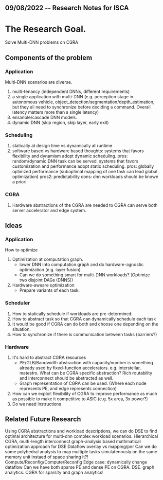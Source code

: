 09/08/2022 -- Research Notes for ISCA
-------------------------------------

# The Research Goal.
Solve Multi-DNN problems on CGRA

## Components of the problem 

### Application
Multi-DNN scenarios are diverse.
1. multi-tenancy (independent DNNs, different requirements)
2. a single application with multi-DNN (e.g. perception stage in autonomous vehicle, object_detection/segmentation/depth_estimation, but they all need to synchronize before deciding a command. Overall latency matters more than a single latency)
3. ensanble/cascade DNN models. 
4. dynamic DNN (skip region, skip layer, early exit)

### Scheduling
1. statically at design time vs dynamically at runtime
2. software based vs hardware based
thoughts: systems that favors flexibility and dynamism adopt dynamic scheduling.
 pros: random/dynamic DNN task can be served.
systems that favors customization and performance adopt static scheduling. 
 pros: globally optimzed performance (suboptimal mapping of one task can lead global optimization)
 pros2: predictability
 cons: dnn workloads should be known a priori

### CGRA
1. Hardware abstractions of the CGRA are needed to 
CGRA can serve both server accelerator and edge system.


## Ideas

### Application

How to optimize
1. Optimization at computation graph.
    - lower DNN into computation graph and do hardware-agnostic optimization (e.g. layer fusion)
    - Can we do something smart for multi-DNN workloads? (Optimize two disjoint DAGs (DNNS))
2. Hardware-aweare optimization
    - Prepare variants of each task. 


### Scheduler
1. How to statically schedule if workloads are pre-determined.
2. How to abstract task so that CGRA can dynamically schedule each task
3. It would be good if CGRA can do both and choose one depending on the situation.
4. How to synchronize if there is communication between tasks (barriers?)


### Hardware
1. It's hard to abstract CGRA resources 
    - PE/GLB/Bandwidth abstraction with capacity/number is something already used by fixed-function accelerators. e.g. interstellar, matestro. What can be CGRA specific abstraction? Rich routability and interconnect should be abstracted as well.
    - Graph representation of CGRA can be used. (Where each node represents PE, and edge represents connection)
2. How can we exploit flexibility of CGRA to improve performance as much as possible to make it competitive to ASIC (e.g. 5x area, 3x power?)
3. Do we need Instructions

## Related Future Research
Using CGRA abstractions and workload descriptions, we can do DSE to find optimal architecture for multi-dnn complex workload scenarios.
Hierarchical CGRA, multi-length interconnect
graph-analysis based mathmatical optimization approach for DSE
Dataflow overlay vs mapping/pnr
Can we do some polyhedral analysis to map multiple tasks simulatenously on the same memory unit instaed of space sharing it?!
Compute/Reconfig/Compute/Reconfig
Edge case: dynamically change dataflow
Can we have both sparse PE and dense PE on CGRA. DSE.
graph analytics.
CGRA for sparsity and graph analytics!

